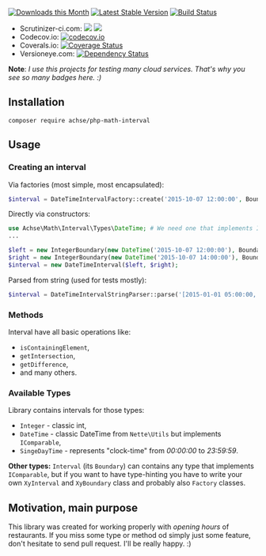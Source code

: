 [![Downloads this Month](https://img.shields.io/packagist/dm/achse/php-math-interval.svg)](https://packagist.org/packages/achse/php-math-interval)
[![Latest Stable Version](https://poser.pugx.org/achse/php-math-interval/v/stable)](https://github.com/achse/php-math-interval/releases)
[![Build Status](https://travis-ci.org/Achse/php-math-interval.svg?branch=master)](https://travis-ci.org/Achse/php-math-interval)
* Scrutinizer-ci.com: ![](https://scrutinizer-ci.com/g/Achse/php-math-interval/badges/quality-score.png?b=master) ![](https://scrutinizer-ci.com/g/Achse/php-math-interval/badges/coverage.png?b=master)
* Codecov.io: [![codecov.io](https://codecov.io/github/Achse/php-math-interval/coverage.svg?branch=master)](https://codecov.io/github/Achse/php-math-interval?branch=master)
* Coverals.io: [![Coverage Status](https://coveralls.io/repos/github/Achse/php-math-interval/badge.svg?branch=master)](https://coveralls.io/github/Achse/php-math-interval?branch=master)
* Versioneye.com: [![Dependency Status](https://www.versioneye.com/user/projects/572070f6fcd19a00518569ef/badge.svg?style=flat)](https://www.versioneye.com/user/projects/572070f6fcd19a00518569ef)

**Note**: *I use this projects for testing many cloud services. That's why you see so many badges here. :)*

## Installation
```
composer require achse/php-math-interval
```

## Usage
### Creating an interval
Via factories (most simple, most encapsulated):
```php
$interval = DateTimeIntervalFactory::create('2015-10-07 12:00:00', Boundary::CLOSED, '2015-10-07 14:00:00', Boundary::OPENED);
```

Directly via constructors:
```php
use Achse\Math\Interval\Types\DateTime; # We need one that implements IComparable
...

$left = new IntegerBoundary(new DateTime('2015-10-07 12:00:00'), Boundary::CLOSED);
$right = new IntegerBoundary(new DateTime('2015-10-07 14:00:00'), Boundary::OPENED);
$interval = new DateTimeInterval($left, $right);
```

Parsed from string (used for tests mostly):
```php
$interval = DateTimeIntervalStringParser::parse('[2015-01-01 05:00:00, 2015-01-01 10:00:00)');
```

### Methods
Interval have all basic operations like:
* `isContainingElement`,
* `getIntersection`,
* `getDifference`,
* and many others.

### Available Types
Library contains intervals for those types:
* `Integer` - classic int,
* `DateTime` - classic DateTime from `Nette\Utils` but implements `IComparable`,
* `SingeDayTime` - represents "clock-time" from *00:00:00* to *23:59:59*.

**Other types:** `Interval` (its `Boundary`) can contains any type that implements `IComparable`, but if you want
to have type-hinting you have to write your own `XyInterval` and `XyBoundary` class and probably also `Factory` classes.

## Motivation, main purpose
This library was created for working properly with *opening hours* of restaurants. If you miss some type or method od
simply just some feature, don't hesitate to send pull request. I'll be really happy. :)

